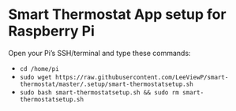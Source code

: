 # Smart Thermostat App setup for Raspberry Pi
Open your Pi’s SSH/terminal and type these commands:

- `cd /home/pi`
- `sudo wget https://raw.githubusercontent.com/LeeViewP/smart-thermostat/master/.setup/smart-thermostatsetup.sh`
- `sudo bash smart-thermostatsetup.sh && sudo rm smart-thermostatsetup.sh`